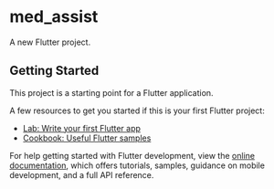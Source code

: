  # med_assist 

A new Flutter project. 
 
## Getting Started
  
This project is a starting point for a Flutter application.
 
A few resources to get you started if this is your first Flutter project:  
  
- [Lab: Write your first Flutter app](https://docs.flutter.dev/get-started/codelab)    
- [Cookbook: Useful Flutter samples](https://docs.flutter.dev/cookbook) 
 
For help getting started with Flutter development, view the
[online documentation](https://docs.flutter.dev/), which offers tutorials,
samples, guidance on mobile development, and a full API reference.
